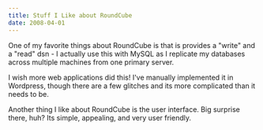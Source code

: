 ```yaml
---
title: Stuff I Like about RoundCube
date: 2008-04-01
---
```

One of my favorite things about RoundCube is that is provides a "write" and a "read" dsn - I actually use this with MySQL as I replicate my databases across multiple machines from one primary server.

I wish more web applications did this! I've manually implemented it in Wordpress, though there are a few glitches and its more complicated than it needs to be.

Another thing I like about RoundCube is the user interface. Big surprise there, huh? Its simple, appealing, and very user friendly.

